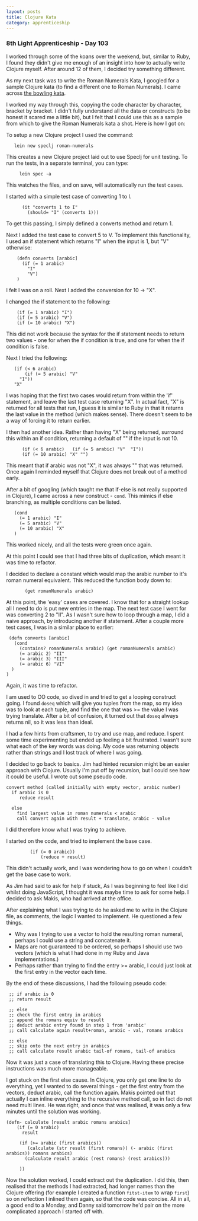 ```yaml
---
layout: posts
title: Clojure Kata
category: apprenticeship
---
```

### 8th Light Apprenticeship - Day 103

I worked through some of the koans over the weekend, but, similar to Ruby, I found they didn't give me enough of an insight into how to actually write Clojure myself. After around 12 of them, I decided try something different.

<!--break--> 

As my next task was to write the Roman Numerals Kata, I googled for a sample Clojure kata (to find a different one to Roman Numerals). I came across [the bowling kata](http://www.jneander.com/writing/bowling-game-kata-in-clojure/).

I worked my way through this, copying the code character by character, bracket by bracket. I didn't fully understand all the data or constructs (to be honest it scared me a little bit), but I felt that I could use this as a sample from which to give the Roman Numerals kata a shot. Here is how I got on:


To setup a new Clojure project I used the command: 

       lein new speclj roman-numerals
       
This creates a new Clojure project laid out to use Speclj for unit testing. To run the tests, in a separate terminal, you can type:
       
         lein spec -a         

This watches the files, and on save, will automatically run the test cases.

I started with a simple test case of converting 1 to I.

          (it "converts 1 to I"
            (should= "I" (converts 1)))
            
            
To get this passing, I simply defined a converts method and return 1.      

Next I added the test case to convert 5 to V. To implement this functionality, I used an if statement which returns "I" when the input is 1, but "V" otherwise:
        
        (defn converts [arabic]
          (if (= 1 arabic)
            "I"
            "V")
        )
        
I felt I was on a roll. Next I added the conversion for 10 -> "X".

I changed the if statement to the following:

        (if (= 1 arabic) "I")
        (if (= 5 arabic) "V")
        (if (= 10 arabic) "X")

This did not work because the syntax for the if statement needs to return two values - one for when the if condition is true, and one for when the if condition is false. 

Next I tried the following:

       (if (< 6 arabic)   
           (if (= 5 arabic) "V" 
         "I"))
       "X"

I was hoping that the first two cases would return from within the 'if' statement, and leave the last test case returning "X". In actual fact, "X" is returned for all tests that run, I guess it is similar to Ruby in that it returns the last value in the method (which makes sense). There doesn't seem to be a way of forcing it to return earlier.

I then had another idea. Rather than having "X" being returned, surround this within an if condition, returning a default of "" if the input is not 10. 

          (if (< 6 arabic)   (if (= 5 arabic) "V"  "I"))
          (if (= 10 arabic) "X" "")
          
This meant that if arabic was not "X", it was always "" that was returned. Once again I reminded myself that Clojure does not break out of a method early.

After a bit of googling (which taught me that if-else is not really supported in Clojure), I came across a new construct - `cond`. This mimics if else branching, as multiple conditions can be listed. 

       (cond
         (= 1 arabic) "I"
         (= 5 arabic) "V"
         (= 10 arabic) "X"
       )
       
This worked nicely, and all the tests were green once again.

At this point I could see that I had three bits of duplication, which meant it was time to refactor. 

I decided to declare a constant which would map the arabic number to it's roman numeral equivalent. This reduced the function body down to:
    
           (get romanNumerals arabic)
           
At this point, the 'easy' cases are covered. I know that for a straight lookup all I need to do is put new entries in the map. The next test case I went for was converting 2 to "II".  As I wasn't sure how to loop through a map, I did a naive approach, by introducing another if statement. After a couple more test cases, I was in a similar place to earlier:

     (defn converts [arabic]
       (cond
         (contains? romanNumerals arabic) (get romanNumerals arabic)
         (= arabic 2) "II"
         (= arabic 3) "III"
         (= arabic 6) "VI"
      )
    )
    
Again, it was time to refactor.

I am used to OO code, so dived in and tried to get a looping construct going. I found `doseq` which will give you tuples from the map, so my idea was to look at each tuple, and find the one that was >= the value I was trying translate.  After a bit of confusion, it turned out that `doseq` always returns nil, so it was less than ideal.

I had a few hints from craftsmen, to try and use map, and reduce. I spent some time experimenting but ended up feeling a bit frustrated. I wasn't sure what each of the key words was doing. My code was returning objects rather than strings and I lost track of where I was going.

I decided to go back to basics. Jim had hinted recursion might be an easier approach with Clojure. Usually I'm put off by recursion, but I could see how it could be useful. I wrote out some pseudo code.

    convert method (called initially with empty vector, arabic number)
      if arabic is 0 
         reduce result
         
      else 
        find largest value in roman numerals < arabic
        call convert again with result + translate, arabic - value     


I did therefore know what I was trying to achieve. 

I started on the code, and tried to implement the base case. 
             
             (if (= 0 arabic))
                 (reduce + result)

This didn't actually work, and I was wondering how to go on when I couldn't get the base case to work.

As Jim had said to ask for help if stuck,  As I was beginning to feel like I did whilst doing JavaScript, I thought it was maybe time to ask for some help. I decided to ask Makis, who had arrived at the office.

After explaining what I was trying to do he asked me to write in the Clojure file, as comments, the logic I wanted to implement. He questioned a few things. 

- Why was I trying to use a vector to hold the resulting roman numeral, perhaps I could use a string and concatenate it.
- Maps are not guaranteed to be ordered, so perhaps I should use two vectors (which is what I had done in my Ruby and Java implementations.)
- Perhaps rather than trying to find the entry >= arabic, I could just look at the first entry in the vector each time. 

By the end of these discussions, I had the following pseudo code:

     ;; if arabic is 0
     ;; return result

     ;; else
     ;; check the first entry in arabics
     ;; append the romans equiv to result
     ;; deduct arabic entry found in step 1 from 'arabic'
     ;; call calculate again result+roman, arabic - val, romans arabics

     ;; else
     ;; skip onto the next entry in arabics
     ;; call calculate result arabic tail-of romans, tail-of arabics


Now it was just a case of translating this to Clojure. Having these precise instructions was much more manageable. 

I got stuck on the first else cause. In Clojure, you only get one line to do everything, yet I wanted to do several things - get the first entry from the vectors, deduct arabic, call the function again. Makis pointed out that actually I can inline everything to the recursive method call, so in fact do not need multi lines. He was right, and once that was realised, it was only a few minutes until the solution was working.

    (defn- calculate [result arabic romans arabics]
        (if (= 0 arabic)
          result

         (if (>= arabic (first arabics))
            (calculate (str result (first romans)) (- arabic (first arabics)) romans arabics)
           (calculate result arabic (rest romans) (rest arabics)))

         ))

Now the solution worked, I could extract out the duplication. I did this, then realised that the methods I had extracted, had longer names than the Clojure offering (for example I created a function `fitst-item` to wrap `first`) so on reflection I inlined them again, so that the code was concise. All in all, a good end to a Monday, and Danny said tomorrow he'd pair on the more complicated approach I started off with.
